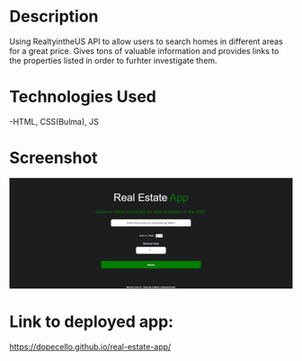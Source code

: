 # Description
Using RealtyintheUS API to allow users to search homes in different areas for a great price.
Gives tons of valuable information and provides links to the properties listed in order to furhter investigate them.

# Technologies Used
-HTML, CSS(Bulma), JS

# Screenshot
![Real Estate App](./assets/images/real-estate-app-ss.png)

# Link to deployed app:
https://dopecello.github.io/real-estate-app/
